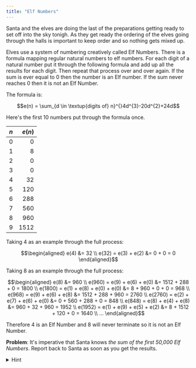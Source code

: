 ```yaml
---
title: "Elf Numbers"
---
```


Santa and the elves are doing the last of the preparations getting ready to set off into the sky tonigh. As they get ready the ordering of the elves going through the halls is important to keep order and so nothing gets mixed up.

Elves use a system of numbering creatively called Elf Numbers. There is a formula mapping regular natural numbers to elf numbers. For each digit of a natural number put it through the following formula and add up all the results for each digit. Then repeat that process over and over again. If the sum is ever equal to 0 then the number is an Elf number. If the sum never reaches 0 then it is not an Elf Number.

The formula is:

```math
e(n) = \sum_{d \in \textup{digits of} n}^{}4d^{3}-20d^{2}+24d
```

Here's the first 10 numbers put through the formula once.

| $n$ | $e(n)$ |
| :-: | -----: |
|  0  |      0 |
|  1  |      8 |
|  2  |      0 |
|  3  |      0 |
|  4  |     32 |
|  5  |    120 |
|  6  |    288 |
|  7  |    560 |
|  8  |    960 |
|  9  |   1512 |

Taking 4 as an example through the full process:

```math
\begin{aligned}
e(4) &= 32 \\
e(32) = e(3) + e(2) &= 0 + 0 = 0
\end{aligned}
```

Taking 8 as an example through the full process:

```math
\begin{aligned}
e(8) &= 960 \\
e(960) = e(9) + e(6) + e(0) &= 1512 + 288 + 0 = 1800 \\
e(1800) = e(1) + e(8) + e(0) + e(0) &= 8 + 960 + 0 + 0 = 968 \\
e(968) = e(9) + e(6) + e(8) &= 1512 + 288 + 960 = 2760 \\
e(2760) = e(2) + e(7) + e(6) + e(0) &= 0 + 560 + 288 + 0 = 848 \\
e(848) = e(8) + e(4) + e(8) &= 960 + 32 + 960 = 1952 \\
e(1952) = e(1) + e(9) + e(5) + e(2) &= 8 + 1512 + 120 + 0 = 1640 \\
...
\end{aligned}
```

Therefore 4 is an Elf Number and 8 will never terminate so it is not an Elf Number.

**Problem**: It's imperative that Santa knows _the sum of the first 50,000 Elf Numbers_. Report back to Santa as soon as you get the results.

<details>
<summary>Hint</summary>
If there is a cycle in the chain when processing the numbers before reaching 0 then you know it won't be an Elf Number.
</details>
